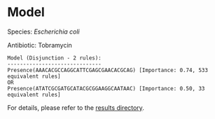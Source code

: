 
# Model

Species: *Escherichia coli*

Antibiotic: Tobramycin

```
Model (Disjunction - 2 rules):
------------------------------
Presence(AAACACGCCAGGCATTCGAGCGAACACGCAG) [Importance: 0.74, 533 equivalent rules]
OR
Presence(ATATCGCGATGCATACGCGGAAGGCAATAAC) [Importance: 0.50, 33 equivalent rules]

```

For details, please refer to the [results directory](../../../../../results/scm_b/escherichia%20coli/tobramycin/repeat_1/).

